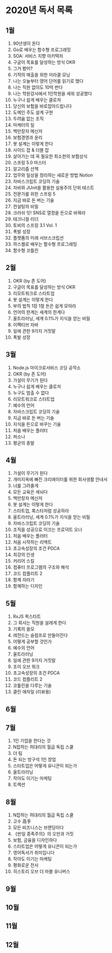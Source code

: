 # 2020년 독서 목록

## 1월

1. 90년생이 온다
1. Go로 배우는 함수형 프로그래밍
1. SOA: 서비스 지향 아키텍처
1. 구글이 목표를 달성하는 방식 OKR
1. 그거 봤어?
1. 기적의 매출을 위한 미라클 모닝
1. 나는 오늘부터 영어 단어를 읽기로 했다
1. 나는 직원 없이도 10억 번다
1. 나는 학원강사에서 1인학원을 세워 성공했다
1. 누구나 쉽게 배우는 클로저
1. 당신의 보험을 바로잡아드립니다
1. 도메인 주도 설계 구현
1. 두려움 없는 조직
1. 마케터의 일
1. 백만장자 메신저
1. 보험경영과 윤리
1. 봇 설계는 이렇게 한다
1. 사이드 잡 & 더블 잡
1. 살아가는 데 꼭 필요한 최소한의 보험상식
1. 스프링 5.0 마스터
1. 알고리즘 산책
1. 업무와 일상을 정리하는 새로운 방법 Notion
1. 자바스크립트 코딩의 기술
1. 자바와 JUnit을 활용한 실용주의 단위 테스트
1. 전문가를 위한 스프링 5
1. 지금 바로 돈 버는 기술
1. 컨설팅의 비밀
1. 크러쉬 잇! SNS로 열정을 돈으로 바꿔라
1. 테크니컬 리더
1. 토비의 스프링 3.1 Vol. 1
1. 폭발 성장
1. 플랫폼의 미래 서브스크립션
1. 하스켈로 배우는 함수형 프로그래밍
1. 함수형 코틀린

## 2월

1. OKR (by 존 도어)
1. 구글이 목표를 달성하는 방식 OKR
1. 리모트워크로 스타트업
1. 봇 설계는 이렇게 한다
1. 부의 법칙 1장 1절 돈은 쉽게 모아라
1. 언어의 한계는 세계의 한계다
1. 울트라러닝, 세계 0.1%가 지식을 얻는 비밀
1. 이펙티브 자바
1. 일에 관한 9가지 거짓말
1. 폭발 성장

## 3월

1. Node.js 마이크로서비스 코딩 공작소
1. OKR (by 존 도어)
1. 가설이 무기가 된다
1. 누구나 쉽게 배우는 클로저
1. 누구도 멈출 수 없다
1. 리모트워크로 스타트업
1. 예수의 언어
1. 자바스크립트 코딩의 기술
1. 지금 바로 돈 버는 기술
1. 지식을 돈으로 바꾸는 기술
1. 처음 배우는 플러터
1. 퍼소나
1. 평균의 종말

## 4월

1. 가설이 무기가 된다
1. 개미지옥에 빠진 크리에이터를 위한 회사생활 안내서
1. 너를 그려줄게
1. 모든 교육은 세뇌다
1. 백만장자 메신저
1. 봇 설계는 이렇게 한다
1. 스타트업, 록스타처럼 성공하라
1. 울트라러닝, 세계 0.1%가 지식을 얻는 비밀
1. 자바스크립트 코딩의 기술
1. 조직을 성공으로 이끄는 프로덕트 오너
1. 처음 배우는 플러터
1. 처음 시작하는 리액트
1. 초고속성장의 조건 PDCA
1. 최강의 인생
1. 커리어 스킬
1. 컴퓨터 프로그램의 구조와 해석
1. 코드 컴플리트 2
1. 함께 자라기
1. 함께하는 디자인

## 5월

1. RxJS 퀵스타트
1. 그 회사는 직원을 설레게 한다
1. 기록의 쓸모
1. 레전드는 슬럼프로 만들어진다
1. 어떻게 공부할 것인가
1. 예수의 언어
1. 울트라러닝
1. 일에 관한 9가지 거짓말
1. 조이 오브 워크
1. 초고속성장의 조건 PDCA
1. 코드 컴플리트 2
1. 코틀린을 다루는 기술
1. 클린 애자일 (리뷰용)

## 6월

## 7월

1. 1인 기업을 한다는 것
1. N잡하는 허대리의 월급 독립 스쿨
1. 더 팀
1. 돈 되는 방구석 1인 창업
1. 스타트업은 어떻게 유니콘이 되는가
1. 울트라러닝
1. 작아도 이기는 마케팅
1. 트랙션

## 8월

1. N잡하는 허대리의 월급 독립 스쿨
1. 고수 高手
1. 모든 비즈니스는 브랜딩이다
1. 《반일 종족주의》의 오만과 거짓
1. 보험, 금융을 디자인하다
1. 스타트업은 어떻게 유니콘이 되는가
1. 영어독서가 취미입니다
1. 작아도 이기는 마케팅
1. 평화로운 전사
1. 히스토리 오브 더 마블 유니버스

## 9월

## 10월

## 11월

## 12월
